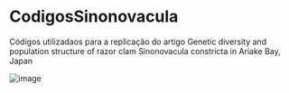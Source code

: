 # CodigosSinonovacula
Códigos utilizadaos para a replicação do artigo 
Genetic diversity and population structure of razor clam Sinonovacula constricta in Ariake Bay, Japan

![image](https://github.com/LauraParente-27/CodigosSinonovacula/assets/59733121/63007f1f-9150-43e1-ad41-c790126eba96)

